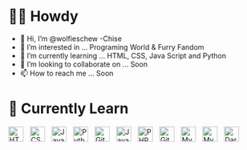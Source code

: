 # 🏄‍♂️ Howdy
- 👋 Hi, I’m @wolfieschew -Chise
- 👀 I’m interested in ... Programing World & Furry Fandom
- 🌱 I’m currently learning ... HTML, CSS, Java Script and Python
- 💞️ I’m looking to collaborate on ... Soon
- 📫 How to reach me ... Soon

# 🚀 Currently Learn
<img align="left" alt="HTML" width="30px" style="padding-right:10px;" src="https://cdn.jsdelivr.net/gh/devicons/devicon/icons/html5/html5-plain.svg" />
<img align="left" alt="CSS" width="30px" style="padding-right:10px;" src="https://cdn.jsdelivr.net/gh/devicons/devicon/icons/css3/css3-plain.svg" />
<img align="left" alt="JavaScript" width="30px" style="padding-right:10px;" src="https://cdn.jsdelivr.net/gh/devicons/devicon/icons/javascript/javascript-plain.svg" />
<img align="left" alt="Python" width="30px" style="padding-right:10px;" src="https://cdn.jsdelivr.net/gh/devicons/devicon/icons/python/python-plain.svg" />
<img align="left" alt="GitHub" width="30px" style="padding-right:10px;" src="https://cdn.jsdelivr.net/gh/devicons/devicon/icons/github/github-original.svg" />
<img align="left" alt="Java" width="30px" style="padding-right:10px;" src="https://cdn.jsdelivr.net/gh/devicons/devicon/icons/java/java-plain.svg" />
<img align="left" alt="PHP" width="30px" style="padding-right:10px;" src="https://cdn.jsdelivr.net/gh/devicons/devicon/icons/php/php-plain.svg" />
<img align="left" alt="Git" width="30px" style="padding-right:10px;" src="https://cdn.jsdelivr.net/gh/devicons/devicon/icons/git/git-original.svg" />
<img align="left" alt="MySQL" width="30px" style="padding-right:10px;" src="https://cdn.simpleicons.org/mysql/4479A1" />
<img align="left" alt="MySQL" width="30px" style="padding-right:10px;" src="https://cdn.simpleicons.org/mysql/4479A1" />
<img align="left" alt="Dart" width="30px" style="padding-right:10px;" src="https://cdn.simpleicons.org/dart/0175C2" />













<!---
wolfieschew/wolfieschew is a ✨ special ✨ repository because its `README.md` (this file) appears on your GitHub profile.
You can click the Preview link to take a look at your changes.
--->
